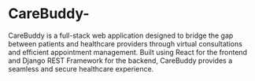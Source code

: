 # CareBuddy-
CareBuddy is a full-stack web application designed to bridge the gap between patients and healthcare providers through virtual consultations and efficient appointment management. Built using React for the frontend and Django REST Framework for the backend, CareBuddy provides a seamless and secure healthcare experience.
